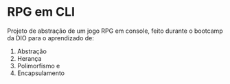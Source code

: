 # RPG em CLI

Projeto de abstração de um jogo RPG em console, feito durante o bootcamp da DIO para o aprendizado de:

1. Abstração 
2. Herança 
3. Polimorfismo e
4. Encapsulamento 


